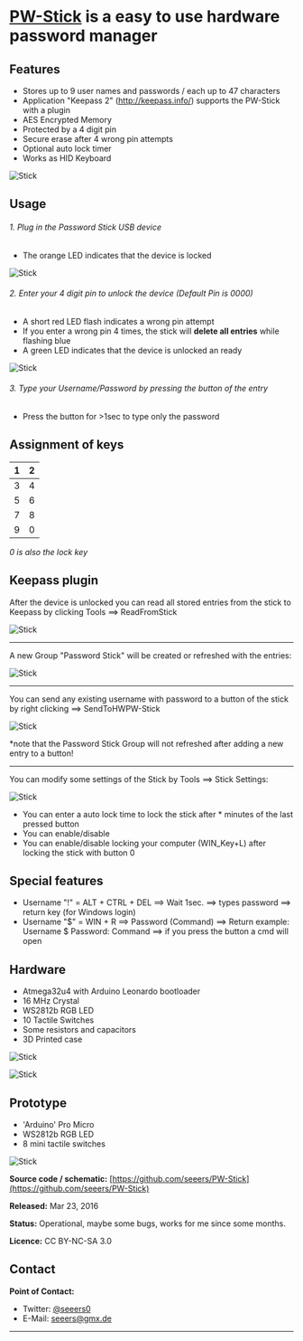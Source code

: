 **[PW-Stick](https://github.com/seeers/PW-Stick)** is a easy to use hardware password manager
======


## Features
* Stores up to 9 user names and passwords / each up to 47 characters
* Application "Keepass 2" (http://keepass.info/) supports the PW-Stick with a plugin
* AES Encrypted Memory
* Protected by a 4 digit pin
* Secure erase after 4 wrong pin attempts
* Optional auto lock timer
* Works as HID Keyboard

![Stick](pictures/sticks.jpg?raw=true)


## Usage
###### 1. Plug in the Password Stick USB device
   * The orange LED indicates that the device is locked

![Stick](pictures/locked.jpg?raw=true)

###### 2. Enter your 4 digit pin to unlock the device (Default Pin is 0000)
   * A short red LED flash indicates a wrong pin attempt
   * If you enter a wrong pin 4 times, the stick will **delete all entries** while flashing blue
   * A green LED indicates that the device is unlocked an ready

![Stick](pictures/unlocked.jpg?raw=true)

###### 3. Type your Username/Password by pressing the button of the entry
   * Press the button for >1sec to type only the password


## Assignment of keys

| 1 | 2 |  
| ------------- |:-------------:|
| 3 | 4 |
| 5 | 6 |
| 7 | 8 |
| 9 | 0 |
*0 is also the lock key*


## Keepass plugin

After the device is unlocked you can read all stored entries from the stick to Keepass by clicking Tools ==> ReadFromStick

![Stick](pictures/KeepassMenu.png?raw=true)

------

A new Group "Password Stick" will be created or refreshed with the entries:

![Stick](pictures/KeepassStickGroup.png?raw=true)

------


You can send any existing username with password to a button of the stick by right clicking ==> SendToHWPW-Stick


![Stick](pictures/KeepassContextMenu.png?raw=true)

*note that the Password Stick Group will not refreshed after adding a new entry to a button!

------

You can modify some settings of the Stick by Tools ==> Stick Settings:

![Stick](pictures/KeepassStickSettings.png?raw=true)

* You can enter a auto lock time to lock the stick after * minutes of the last pressed button
* You can enable/disable
* You can enable/disable locking your computer (WIN_Key+L) after locking the stick with button 0


## Special features
  * Username "!"  = ALT + CTRL + DEL ==> Wait 1sec. ==> types password ==> return key (for Windows login)
  * Username "$"  = WIN + R ==> Password (Command) ==> Return
  example: Username $   Password: Command   ==> if you press the button a cmd will open


## Hardware

* Atmega32u4 with Arduino Leonardo bootloader
* 16 MHz Crystal
* WS2812b RGB LED
* 10 Tactile Switches
* Some resistors and capacitors
* 3D Printed case


![Stick](pictures/pcb_b.jpg?raw=true)

![Stick](pictures/pcb_t.jpg?raw=true)


## Prototype

* 'Arduino' Pro Micro
* WS2812b RGB LED
* 8 mini tactile switches


![Stick](pictures/prototype2.jpg?raw=true)



**Source code / schematic:** [https://github.com/seeers/PW-Stick](https://github.com/seeers/PW-Stick)


**Released:** Mar 23, 2016

**Status:** Operational, maybe some bugs, works for me since some months.

**Licence:**  CC BY-NC-SA 3.0

## Contact

**Point of Contact:**  
* Twitter: [@seeers0](https://twitter.com/seeers0)
* E-Mail: <seeers@gmx.de>




-----
